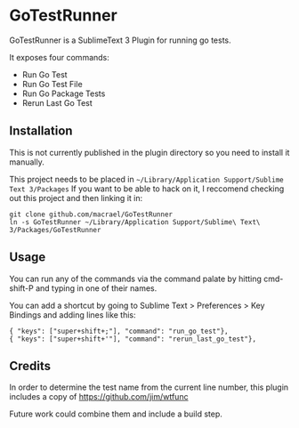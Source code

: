 # GoTestRunner

GoTestRunner is a SublimeText 3 Plugin for running go tests. 

It exposes four commands:

* Run Go Test
* Run Go Test File
* Run Go Package Tests
* Rerun Last Go Test

## Installation

This is not currently published in the plugin directory so you need to install it manually. 

This project needs to be placed in `~/Library/Application Support/Sublime Text 3/Packages`
If you want to be able to hack on it, I reccomend checking out this project and then linking it in:

```
git clone github.com/macrael/GoTestRunner
ln -s GoTestRunner ~/Library/Application Support/Sublime\ Text\ 3/Packages/GoTestRunner
```

## Usage

You can run any of the commands via the command palate by hitting cmd-shift-P and typing in one of their names. 

You can add a shortcut by going to Sublime Text > Preferences > Key Bindings and adding lines like this:

```
{ "keys": ["super+shift+;"], "command": "run_go_test"},
{ "keys": ["super+shift+'"], "command": "rerun_last_go_test"},
```

## Credits
In order to determine the test name from the current line number, this plugin includes a copy of https://github.com/jim/wtfunc

Future work could combine them and include a build step.
